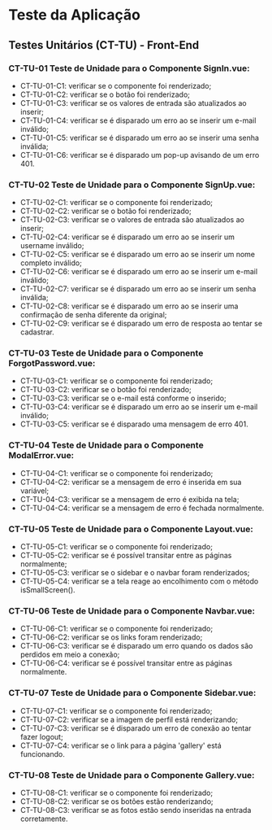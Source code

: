 # Teste da Aplicação

## Testes Unitários (CT-TU) - Front-End

### CT-TU-01 Teste de Unidade para o Componente SignIn.vue:

* CT-TU-01-C1: verificar se o componente foi renderizado;
* CT-TU-01-C2: verificar se o botão foi renderizado;
* CT-TU-01-C3: verificar se os valores de entrada são atualizados ao inserir;
* CT-TU-01-C4: verificar se é disparado um erro ao se inserir um e-mail inválido;
* CT-TU-01-C5: verificar se é disparado um erro ao se inserir uma senha inválida;
* CT-TU-01-C6: verificar se é disparado um pop-up avisando de um erro 401.

### CT-TU-02 Teste de Unidade para o Componente SignUp.vue:

* CT-TU-02-C1: verificar se o componente foi renderizado;
* CT-TU-02-C2: verificar se o botão foi renderizado;
* CT-TU-02-C3: verificar se o valores de entrada são atualizados ao inserir;
* CT-TU-02-C4: verificar se é disparado um erro ao se inserir um username inválido;
* CT-TU-02-C5: verificar se é disparado um erro ao se inserir um nome completo inválido;
* CT-TU-02-C6: verificar se é disparado um erro ao se inserir um e-mail inválido;
* CT-TU-02-C7: verificar se é disparado um erro ao se inserir um senha inválida;
* CT-TU-02-C8: verificar se é disparado um erro ao se inserir uma confirmação de senha
               diferente da original;
* CT-TU-02-C9: verificar se é disparado um erro de resposta ao tentar se cadastrar.

### CT-TU-03 Teste de Unidade para o Componente ForgotPassword.vue:

* CT-TU-03-C1: verificar se o componente foi renderizado;
* CT-TU-03-C2: verificar se o botão foi renderizado;
* CT-TU-03-C3: verificar se o e-mail está conforme o inserido;
* CT-TU-03-C4: verificar se é disparado um erro ao se inserir um e-mail inválido;
* CT-TU-03-C5: verificar se é disparado uma mensagem de erro 401.

### CT-TU-04 Teste de Unidade para o Componente ModalError.vue:

* CT-TU-04-C1: verificar se o componente foi renderizado;
* CT-TU-04-C2: verificar se a mensagem de erro é inserida em sua variável;
* CT-TU-04-C3: verificar se a mensagem de erro é exibida na tela;
* CT-TU-04-C4: verificar se a mensagem de erro é fechada normalmente.

### CT-TU-05 Teste de Unidade para o Componente Layout.vue:

* CT-TU-05-C1: verificar se o componente foi renderizado;
* CT-TU-05-C2: verificar se é possível transitar entre as páginas normalmente;
* CT-TU-05-C3: verificar se o sidebar e o navbar foram renderizados;
* CT-TU-05-C4: verificar se a tela reage ao encolhimento com o método isSmallScreen().

### CT-TU-06 Teste de Unidade para o Componente Navbar.vue:

* CT-TU-06-C1: verificar se o componente foi renderizado;
* CT-TU-06-C2: verificar se os links foram renderizado;
* CT-TU-06-C3: verificar se é disparado um erro quando os dados são perdidos em meio a
               conexão;
* CT-TU-06-C4: verificar se é possível transitar entre as páginas normalmente.

### CT-TU-07 Teste de Unidade para o Componente Sidebar.vue:

* CT-TU-07-C1: verificar se o componente foi renderizado;
* CT-TU-07-C2: verificar se a imagem de perfil está renderizando;
* CT-TU-07-C3: verificar se é disparado um erro de conexão ao tentar fazer logout;
* CT-TU-07-C4: verificar se o link para a página 'gallery' está funcionando.

### CT-TU-08 Teste de Unidade para o Componente Gallery.vue:

* CT-TU-08-C1: verificar se o componente foi renderizado;
* CT-TU-08-C2: verificar se os botões estão renderizando;
* CT-TU-08-C3: verificar se as fotos estão sendo inseridas na entrada corretamente.
